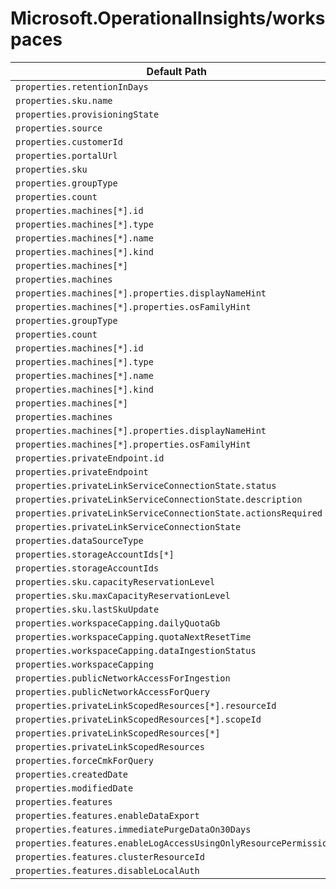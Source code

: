 # Microsoft.OperationalInsights/workspaces

| Default Path | Alias |
|---|---|
| `properties.retentionInDays` | `Microsoft.OperationalInsights/workspaces/retentionInDays` |
| `properties.sku.name` | `Microsoft.OperationalInsights/workspaces/sku.name` |
| `properties.provisioningState` | `Microsoft.OperationalInsights/workspaces/provisioningState` |
| `properties.source` | `Microsoft.OperationalInsights/workspaces/source` |
| `properties.customerId` | `Microsoft.OperationalInsights/workspaces/customerId` |
| `properties.portalUrl` | `Microsoft.OperationalInsights/workspaces/portalUrl` |
| `properties.sku` | `Microsoft.OperationalInsights/workspaces/sku` |
| `properties.groupType` | `Microsoft.OperationalInsights/workspaces/features.serviceMap.machineGroups.groupType` |
| `properties.count` | `Microsoft.OperationalInsights/workspaces/features.serviceMap.machineGroups.count` |
| `properties.machines[*].id` | `Microsoft.OperationalInsights/workspaces/features.serviceMap.machineGroups.machines[*].id` |
| `properties.machines[*].type` | `Microsoft.OperationalInsights/workspaces/features.serviceMap.machineGroups.machines[*].type` |
| `properties.machines[*].name` | `Microsoft.OperationalInsights/workspaces/features.serviceMap.machineGroups.machines[*].name` |
| `properties.machines[*].kind` | `Microsoft.OperationalInsights/workspaces/features.serviceMap.machineGroups.machines[*].kind` |
| `properties.machines[*]` | `Microsoft.OperationalInsights/workspaces/features.serviceMap.machineGroups.machines[*]` |
| `properties.machines` | `Microsoft.OperationalInsights/workspaces/features.serviceMap.machineGroups.machines` |
| `properties.machines[*].properties.displayNameHint` | `Microsoft.OperationalInsights/workspaces/features.serviceMap.machineGroups.machines[*].displayNameHint` |
| `properties.machines[*].properties.osFamilyHint` | `Microsoft.OperationalInsights/workspaces/features.serviceMap.machineGroups.machines[*].osFamilyHint` |
| `properties.groupType` | `Microsoft.OperationalInsights/workspaces/features.machineGroups.groupType` |
| `properties.count` | `Microsoft.OperationalInsights/workspaces/features.machineGroups.count` |
| `properties.machines[*].id` | `Microsoft.OperationalInsights/workspaces/features.machineGroups.machines[*].id` |
| `properties.machines[*].type` | `Microsoft.OperationalInsights/workspaces/features.machineGroups.machines[*].type` |
| `properties.machines[*].name` | `Microsoft.OperationalInsights/workspaces/features.machineGroups.machines[*].name` |
| `properties.machines[*].kind` | `Microsoft.OperationalInsights/workspaces/features.machineGroups.machines[*].kind` |
| `properties.machines[*]` | `Microsoft.OperationalInsights/workspaces/features.machineGroups.machines[*]` |
| `properties.machines` | `Microsoft.OperationalInsights/workspaces/features.machineGroups.machines` |
| `properties.machines[*].properties.displayNameHint` | `Microsoft.OperationalInsights/workspaces/features.machineGroups.machines[*].displayNameHint` |
| `properties.machines[*].properties.osFamilyHint` | `Microsoft.OperationalInsights/workspaces/features.machineGroups.machines[*].osFamilyHint` |
| `properties.privateEndpoint.id` | `Microsoft.OperationalInsights/workspaces/privateEndpointConnections.privateEndpoint.id` |
| `properties.privateEndpoint` | `Microsoft.OperationalInsights/workspaces/privateEndpointConnections.privateEndpoint` |
| `properties.privateLinkServiceConnectionState.status` | `Microsoft.OperationalInsights/workspaces/privateEndpointConnections.privateLinkServiceConnectionState.status` |
| `properties.privateLinkServiceConnectionState.description` | `Microsoft.OperationalInsights/workspaces/privateEndpointConnections.privateLinkServiceConnectionState.description` |
| `properties.privateLinkServiceConnectionState.actionsRequired` | `Microsoft.OperationalInsights/workspaces/privateEndpointConnections.privateLinkServiceConnectionState.actionsRequired` |
| `properties.privateLinkServiceConnectionState` | `Microsoft.OperationalInsights/workspaces/privateEndpointConnections.privateLinkServiceConnectionState` |
| `properties.dataSourceType` | `Microsoft.OperationalInsights/workspaces/linkedStorageAccounts.CustomLogs.dataSourceType` |
| `properties.storageAccountIds[*]` | `Microsoft.OperationalInsights/workspaces/linkedStorageAccounts.CustomLogs.storageAccountIds[*]` |
| `properties.storageAccountIds` | `Microsoft.OperationalInsights/workspaces/linkedStorageAccounts.CustomLogs.storageAccountIds` |
| `properties.sku.capacityReservationLevel` | `Microsoft.OperationalInsights/workspaces/sku.capacityReservationLevel` |
| `properties.sku.maxCapacityReservationLevel` | `Microsoft.OperationalInsights/workspaces/sku.maxCapacityReservationLevel` |
| `properties.sku.lastSkuUpdate` | `Microsoft.OperationalInsights/workspaces/sku.lastSkuUpdate` |
| `properties.workspaceCapping.dailyQuotaGb` | `Microsoft.OperationalInsights/workspaces/workspaceCapping.dailyQuotaGb` |
| `properties.workspaceCapping.quotaNextResetTime` | `Microsoft.OperationalInsights/workspaces/workspaceCapping.quotaNextResetTime` |
| `properties.workspaceCapping.dataIngestionStatus` | `Microsoft.OperationalInsights/workspaces/workspaceCapping.dataIngestionStatus` |
| `properties.workspaceCapping` | `Microsoft.OperationalInsights/workspaces/workspaceCapping` |
| `properties.publicNetworkAccessForIngestion` | `Microsoft.OperationalInsights/workspaces/publicNetworkAccessForIngestion` |
| `properties.publicNetworkAccessForQuery` | `Microsoft.OperationalInsights/workspaces/publicNetworkAccessForQuery` |
| `properties.privateLinkScopedResources[*].resourceId` | `Microsoft.OperationalInsights/workspaces/privateLinkScopedResources[*].resourceId` |
| `properties.privateLinkScopedResources[*].scopeId` | `Microsoft.OperationalInsights/workspaces/privateLinkScopedResources[*].scopeId` |
| `properties.privateLinkScopedResources[*]` | `Microsoft.OperationalInsights/workspaces/privateLinkScopedResources[*]` |
| `properties.privateLinkScopedResources` | `Microsoft.OperationalInsights/workspaces/privateLinkScopedResources` |
| `properties.forceCmkForQuery` | `Microsoft.OperationalInsights/workspaces/forceCmkForQuery` |
| `properties.createdDate` | `Microsoft.OperationalInsights/workspaces/createdDate` |
| `properties.modifiedDate` | `Microsoft.OperationalInsights/workspaces/modifiedDate` |
| `properties.features` | `Microsoft.OperationalInsights/workspaces/features` |
| `properties.features.enableDataExport` | `Microsoft.OperationalInsights/workspaces/features.enableDataExport` |
| `properties.features.immediatePurgeDataOn30Days` | `Microsoft.OperationalInsights/workspaces/features.immediatePurgeDataOn30Days` |
| `properties.features.enableLogAccessUsingOnlyResourcePermissions` | `Microsoft.OperationalInsights/workspaces/features.enableLogAccessUsingOnlyResourcePermissions` |
| `properties.features.clusterResourceId` | `Microsoft.OperationalInsights/workspaces/features.clusterResourceId` |
| `properties.features.disableLocalAuth` | `Microsoft.OperationalInsights/workspaces/features.disableLocalAuth` |

